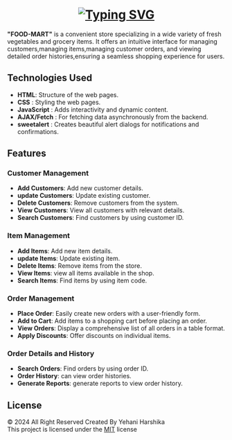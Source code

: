 <h1 align="center">
<a href="https://git.io/typing-svg"><img src="https://readme-typing-svg.herokuapp.com?font=Ubuntu&weight=1200&size=45&pause=1000&color=1F8DF7&background=1511D700&width=1000&height=80&lines=%22FOODMART%22+-++POS+system+frontend++%F0%9F%8D%A9%F0%9F%A7%8B%F0%9F%8D%92" alt="Typing SVG" /></a>
</h1>



**"FOOD-MART"** is a convenient  store specializing in a wide variety of fresh vegetables and grocery items. It offers an intuitive interface for managing customers,managing items,managing customer orders, and viewing detailed order histories,ensuring a seamless shopping experience for users.

## Technologies Used

- **HTML**: Structure of the web pages.
- **CSS** : Styling the web pages.
- **JavaScript** :  Adds interactivity and dynamic content.
- **AJAX/Fetch** : For fetching data asynchronously from the backend.
- **sweetalert** : Creates beautiful alert dialogs for notifications and confirmations.

## Features

### Customer Management

- **Add Customers**: Add new customer details.
- **update Customers**: Update existing customer.
- **Delete Customers**: Remove customers from the system.
- **View Customers**: View all customers with relevant details.
- **Search Customers**: Find customers by using customer ID.

### Item Management

- **Add Items**: Add new item details.
- **update Items**: Update existing item.
- **Delete Items**: Remove items from the store.
- **View Items**: view all items available in the shop.
- **Search Items**: Find items by using item code.

### Order Management

- **Place Order**: Easily create new orders with a user-friendly form.
- **Add to Cart**: Add items to a shopping cart before placing an order.
- **View Orders**: Display a comprehensive list of all orders in a table format.
- **Apply Discounts**: Offer discounts on individual items.


### Order Details and History

- **Search Orders**: Find orders by using order ID.
- **Order History**: can view order histories.
- **Generate Reports**: generate reports to view order history.



## License
© 2024 All Right Reserved Created By Yehani Harshika
<br/>
This project is licensed under the [MIT](License.txt) license
